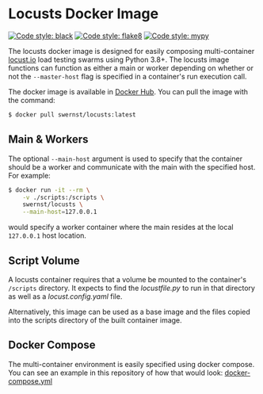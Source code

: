 # Locusts Docker Image

[![Code style: black](https://img.shields.io/badge/code%20style-black-000000.svg)](https://github.com/psf/black)
[![Code style: flake8](https://img.shields.io/badge/code%20style-flake8-white)](https://gitlab.com/pycqa/flake8)
[![Code style: mypy](https://img.shields.io/badge/code%20style-mypy-white)](http://mypy-lang.org/)

The locusts docker image is designed for easily composing multi-container 
[locust.io](http://http://locust.io/) 
load testing swarms using Python 3.8+. The locusts image functions can function
as either a main or worker depending on whether or not the `--master-host` 
flag is specified in a container's run execution call.

The docker image is available in 
[Docker Hub](https://hub.docker.com/r/swernst/locusts/). You can pull the 
image with the command:

```bash
$ docker pull swernst/locusts:latest
```

## Main & Workers

The optional `--main-host` argument is used to specify that the container 
should be a worker and communicate with the main with the specified host.
For example:

```bash
$ docker run -it --rm \
    -v ./scripts:/scripts \
    swernst/locusts \
    --main-host=127.0.0.1
```

would specify a worker container where the main resides at the local
`127.0.0.1` host location.

## Script Volume

A locusts container requires that a volume be mounted to the container's 
`/scripts` directory. It expects to find the *locustfile.py* to run in that 
directory as well as a *locust.config.yaml* file.

Alternatively, this image can be used as a base image and the files copied
into the scripts directory of the built container image.

## Docker Compose

The multi-container environment is easily specified using docker compose. You 
can see an example in this repository of how that would look:
[docker-compose.yml](docker-compose.yml)
